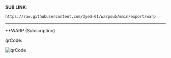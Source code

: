**SUB LINK**:
```
https://raw.githubusercontent.com/3yed-61/warpsub/main/export/warp
```
---
**WARP (Subscription)

qrCode:


![qrCode](https://github.com/3yed-61/warpsub/assets/122279300/d4f2e243-08c7-4ce3-9f4c-88ba521c9b02)



